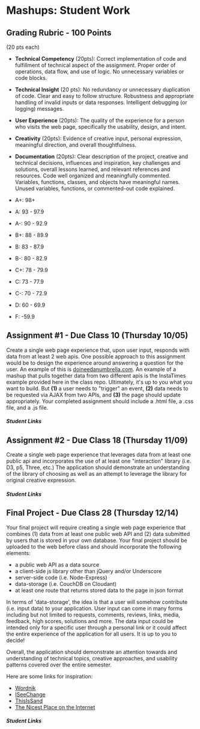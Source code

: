 Mashups: Student Work
===============================

Grading Rubric - 100 Points
---------------------------
(20 pts each)
- **Technical Competency** (20pts): Correct implementation of code and fulfillment of technical aspect of the assignment. Proper order of operations, data flow, and use of logic. No unnecessary variables or code blocks. 
- **Technical Insight** (20 pts): No redundancy or unnecessary duplication of code. Clear and easy to follow structure. Robustness and appropriate handling of invalid inputs or data responses. Intelligent debugging (or logging) messages.
- **User Experience** (20pts): The quality of the experience for a person who visits the web page, specifically the usability, design, and intent.
- **Creativity** (20pts): Evidence of creative input, personal expression, meaningful direction, and overall thoughtfulness.
- **Documentation** (20pts): Clear description of the project, creative and technical decisions, influences and inspiration, key challenges and solutions, overall lessons learned, and relevant references and resources. Code well organized and meaningfully commented. Variables, functions, classes, and objects have meaningful names. Unused variables, functions, or commented-out code explained.

- A+:	98+
- A:	93 - 97.9
- A-:	90 - 92.9
- B+:	88 - 89.9
- B:	83 - 87.9
- B-:	80 - 82.9
- C+:	78 - 79.9
- C:	73 - 77.9
- C-: 	70 - 72.9
- D:	60 - 69.9
- F:	-59.9


Assignment #1 - Due Class 10 (Thursday 10/05)
--------------------------------------------
Create a single web page experience that, upon user input, responds with data from at least 2 web apis. One possible approach to this assignment would be to design the experience around answering a question for the user. An example of this is [doineedanumbrella.com](http://doineedanumbrella.com/). An example of a mashup that pulls together data from two different apis is the InstaTimes example provided here in the class repo. Ultimately, it's up to you what you want to build. But **(1)** a user needs to "trigger" an event, **(2)** data needs to be requested via AJAX from two APIs, and **(3)** the page should update appropriately. Your completed assignment should include a .html file, a .css file, and a .js file. 

##### Student Links

Assignment #2 - Due Class 18 (Thursday 11/09)
---------------------------------------------
Create a single web page experience that leverages data from at least one public api and incorporates the use of at least one "interaction" library (i.e. D3, p5, Three, etc.) The application should demonstrate an understanding of the library of choosing as well as an attempt to leverage the library for original creative expression. 

##### Student Links

Final Project - Due Class 28 (Thursday 12/14)
---------------------------------------------
Your final project will require creating a single web page experience that combines (1) data from at least one public web API and (2) data submitted by users that is stored in your own database. Your final project should be uploaded to the web before class and should incorporate the following elements:  
* a public web API as a data source
* a client-side js library other than jQuery and/or Underscore
* server-side code (i.e. Node-Express)
* data-storage (i.e. CouchDB on Cloudant)
* at least one route that returns stored data to the page in json format  

In terms of 'data-storage', the idea is that a user will somehow contribute (i.e. input data) to your application. User input can come in many forms including but not limited to requests, comments, reviews, links, media, feedback, high scores, solutions and more. The data input could be intended only for a specific user through a personal link or it could affect the entire experience of the application for all users. It is up to you to decide! 

Overall, the application should demonstrate an attention towards and understanding of technical topics, creative approaches, and usability patterns covered over the entire semester.

Here are some links for inspiration:  
* [Wordnik](https://www.wordnik.com/)
* [ISeeChange](https://www.iseechange.org/)
* [ThisIsSand](http://thisissand.com/)
* [The Nicest Place on the Internet](http://thenicestplaceontheinter.net/)  

##### Student Links
